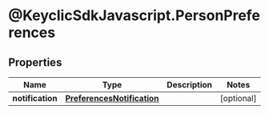 # @KeyclicSdkJavascript.PersonPreferences

## Properties
Name | Type | Description | Notes
------------ | ------------- | ------------- | -------------
**notification** | [**PreferencesNotification**](PreferencesNotification.md) |  | [optional] 


